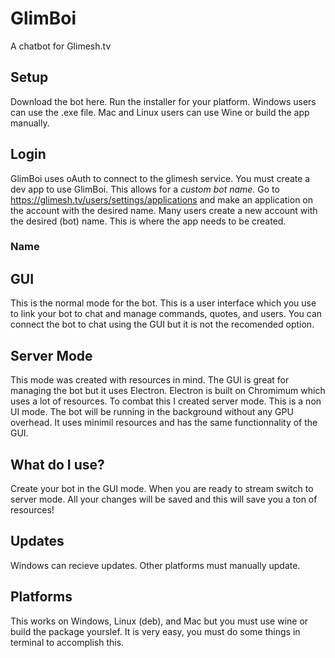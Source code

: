 # GlimBoi
A chatbot for Glimesh.tv

## Setup
Download the bot here.
Run the installer for your platform. Windows users can use the .exe file. Mac and Linux users can use Wine or build the app manually.

## Login
GlimBoi uses oAuth to connect to the glimesh service. You must create a dev app to use GlimBoi. This allows for a *custom bot name.*
Go to https://glimesh.tv/users/settings/applications and make an application on the account with the desired name. Many users create a new account with the desired (bot) name. This is where the app needs to be created. 

### Name

## GUI
This is the normal mode for the bot. This is a user interface which you use to link your bot to chat and manage commands, quotes, and users.
You can connect the bot to chat using the GUI but it is not the recomended option.

## Server Mode
This mode was created with resources in mind. The GUI is great for managing the bot but it uses Electron. Electron is built on Chromimum which uses a lot of resources. To combat this I created server mode. This is a non UI mode. The bot will be running in the background without any GPU overhead. It uses minimil resources and has the same functionnality of the GUI.

## What do I use?
Create your bot in the GUI mode. When you are ready to stream switch to server mode. All your changes will be saved and this will save you a ton of resources!

## Updates
Windows can recieve updates. Other platforms must manually update.

## Platforms
This works on Windows, Linux (deb), and Mac but you must use wine or build the package yourslef. It is very easy, you must do some things in terminal to accomplish this.

